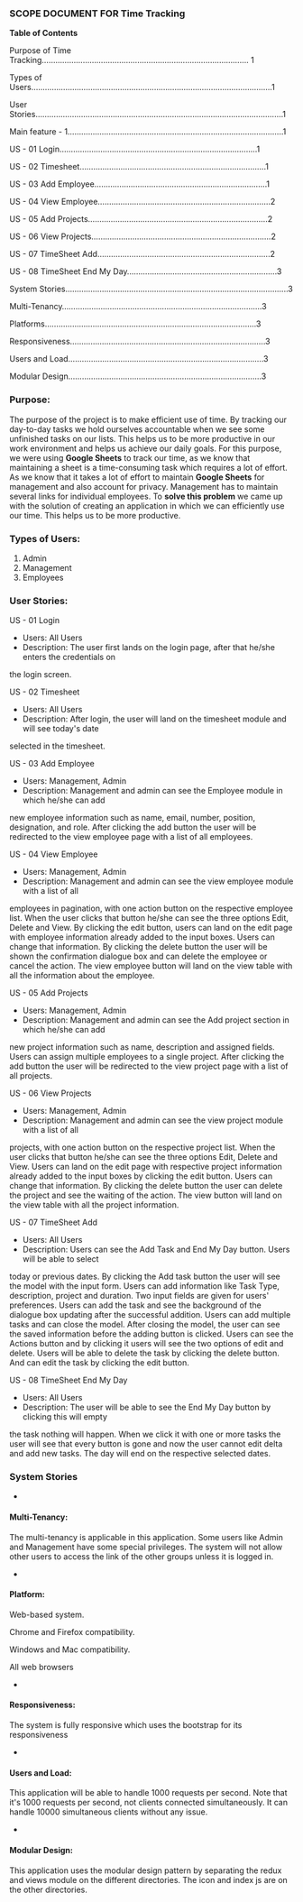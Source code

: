 

### **SCOPE DOCUMENT FOR Time Tracking**

**Table of Contents**

Purpose of Time Tracking………………………………………………………………………………. 1

Types of Users…………………………………………………………………………………………….1

User Stories……………………………………………………………………………………………….1

Main feature - 1…………………………………………………………………………………..1

US - 01 Login……………………………………………………………………………1

US - 02 Timesheet……………………………………………………………………….1

US - 03 Add Employee………………………………………………………………….1

US - 04 View Employee………………………………………………………………....2

US - 05 Add Projects…………………………………………………………………….2

US - 06 View Projects…………………………………………………………………....2

US - 07 TimeSheet Add………………………………………………………………….2

US - 08 TimeSheet End My Day……………………………………………………...…3

System Stories………………………………………………………………………………….....3

Multi-Tenancy……………………………………………………………………..……..3

Platforms…………………………………………………………………………………3

Responsiveness……………………………………………………………………….….3

Users and Load……………………………………………………………………….….3

Modular Design……………………………………………………………………….…3

### **Purpose:**

The purpose of the project is to make efficient use of time. By tracking our day-to-day tasks we hold ourselves accountable when we see some unfinished tasks on our lists. This helps us to be more productive in our work environment and helps us achieve our daily goals. For this purpose, we were using **Google Sheets** to track our time, as we know that maintaining a sheet is a time-consuming task which requires a lot of effort. As we know that it takes a lot of effort to maintain **Google Sheets** for management and also account for privacy. Management has to maintain several links for individual employees. To **solve this problem** we came up with the solution of creating an application in which we can efficiently use our time. This helps us to be more productive.

### **Types of Users:**

1. Admin
2. Management
3. Employees

### **User Stories:**

US - 01 Login

- Users: All Users
- Description: The user first lands on the login page, after that he/she enters the credentials on

the login screen.

US - 02 Timesheet

- Users: All Users
- Description: After login, the user will land on the timesheet module and will see today's date

selected in the timesheet.

US - 03 Add Employee

- Users: Management, Admin
- Description: Management and admin can see the Employee module in which he/she can add

new employee information such as name, email, number, position, designation, and role. After clicking the add button the user will be redirected to the view employee page with a list of all employees.

US - 04 View Employee

- Users: Management, Admin
- Description: Management and admin can see the view employee module with a list of all

employees in pagination, with one action button on the respective employee list. When the user clicks that button he/she can see the three options Edit, Delete and View. By clicking the edit button, users can land on the edit page with employee information already added to the input boxes. Users can change that information. By clicking the delete button the user will be shown the confirmation dialogue box and can delete the employee or cancel the action. The view employee button will land on the view table with all the information about the employee.

US - 05 Add Projects

- Users: Management, Admin
- Description: Management and admin can see the Add project section in which he/she can add

new project information such as name, description and assigned fields. Users can assign multiple employees to a single project. After clicking the add button the user will be redirected to the view project page with a list of all projects.

US - 06 View Projects

- Users: Management, Admin
- Description: Management and admin can see the view project module with a list of all

projects, with one action button on the respective project list. When the user clicks that button he/she can see the three options Edit, Delete and View. Users can land on the edit page with respective project information already added to the input boxes by clicking the edit button. Users can change that information. By clicking the delete button the user can delete the project and see the waiting of the action. The view button will land on the view table with all the project information.

US - 07 TimeSheet Add

- Users: All Users
- Description: Users can see the Add Task and End My Day button. Users will be able to select

today or previous dates. By clicking the Add task button the user will see the model with the input form. Users can add information like Task Type, description, project and duration. Two input fields are given for users' preferences. Users can add the task and see the background of the dialogue box updating after the successful addition. Users can add multiple tasks and can close the model. After closing the model, the user can see the saved information before the adding button is clicked. Users can see the Actions button and by clicking it users will see the two options of edit and delete. Users will be able to delete the task by clicking the delete button. And can edit the task by clicking the edit button.

US - 08 TimeSheet End My Day

- Users: All Users
- Description: The user will be able to see the End My Day button by clicking this will empty

the task nothing will happen. When we click it with one or more tasks the user will see that every button is gone and now the user cannot edit delta and add new tasks. The day will end on the respective selected dates.

### **System Stories**

-
#### **Multi-Tenancy:**

The multi-tenancy is applicable in this application. Some users like Admin and Management have some special privileges. The system will not allow other users to access the link of the other groups unless it is logged in.

-
#### **Platform:**

Web-based system.

Chrome and Firefox compatibility.

Windows and Mac compatibility.

All web browsers

-
#### **Responsiveness:**

The system is fully responsive which uses the bootstrap for its responsiveness

-
#### **Users and Load:**

This application will be able to handle 1000 requests per second. Note that it's 1000 requests per second, not clients connected simultaneously. It can handle 10000 simultaneous clients without any issue.

-
#### **Modular Design:**

This application uses the modular design pattern by separating the redux and views module on the different directories. The icon and index js are on the other directories.